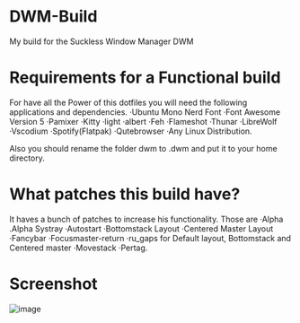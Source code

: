 # DWM-Build
My build for the Suckless Window Manager DWM

# Requirements for a Functional build
For have all the Power of this dotfiles you will need the following applications and dependencies.
·Ubuntu Mono Nerd Font
·Font Awesome Version 5
·Pamixer
·Kitty
·light
·albert
·Feh
·Flameshot
·Thunar
·LibreWolf
·Vscodium
·Spotify(Flatpak)
·Qutebrowser
·Any Linux Distribution.

Also you should rename the folder dwm to .dwm and put it to your home directory.

# What patches this build have?
It haves a bunch of patches to increase his functionality. Those are
·Alpha 
.Alpha Systray 
·Autostart
·Bottomstack Layout
·Centered Master Layout
·Fancybar
·Focusmaster-return
·ru_gaps for Default layout, Bottomstack and Centered master
·Movestack
·Pertag.

# Screenshot
![image](https://user-images.githubusercontent.com/82821885/149667916-fd5700ac-6fcd-462e-9025-ab54749d412c.png)
